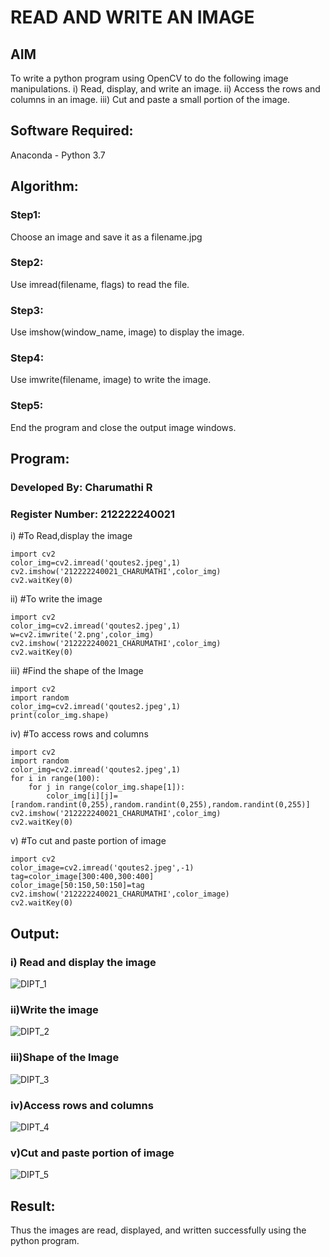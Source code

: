 # READ AND WRITE AN IMAGE
## AIM
To write a python program using OpenCV to do the following image manipulations.
i) Read, display, and write an image.
ii) Access the rows and columns in an image.
iii) Cut and paste a small portion of the image.

## Software Required:
Anaconda - Python 3.7
## Algorithm:
### Step1:
Choose an image and save it as a filename.jpg
### Step2:
Use imread(filename, flags) to read the file.
### Step3:
Use imshow(window_name, image) to display the image.
### Step4:
Use imwrite(filename, image) to write the image.
### Step5:
End the program and close the output image windows.

## Program:
### Developed By: Charumathi R
### Register Number: 212222240021

i) #To Read,display the image
```python3
import cv2
color_img=cv2.imread('qoutes2.jpeg',1)
cv2.imshow('212222240021_CHARUMATHI',color_img)
cv2.waitKey(0)

```
ii) #To write the image
```python3
import cv2
color_img=cv2.imread('qoutes2.jpeg',1)
w=cv2.imwrite('2.png',color_img)
cv2.imshow('212222240021_CHARUMATHI',color_img)
cv2.waitKey(0)

```
iii) #Find the shape of the Image
```python3
import cv2
import random
color_img=cv2.imread('qoutes2.jpeg',1)
print(color_img.shape)

```
iv) #To access rows and columns
```python3
import cv2
import random
color_img=cv2.imread('qoutes2.jpeg',1)
for i in range(100):
    for j in range(color_img.shape[1]):
        color_img[i][j]=[random.randint(0,255),random.randint(0,255),random.randint(0,255)]
cv2.imshow('212222240021_CHARUMATHI',color_img)
cv2.waitKey(0)

```
v) #To cut and paste portion of image
```python3
import cv2
color_image=cv2.imread('qoutes2.jpeg',-1)
tag=color_image[300:400,300:400]
color_image[50:150,50:150]=tag
cv2.imshow('212222240021_CHARUMATHI',color_image)
cv2.waitKey(0)

```

## Output:

### i) Read and display the image
![DIPT_1](https://user-images.githubusercontent.com/120204455/224645761-38dc42ee-bfec-4e25-8945-8c51918e8810.png)



### ii)Write the image
![DIPT_2](https://user-images.githubusercontent.com/120204455/224645869-e1f1c27c-0a81-48a5-999c-fbbb75df7799.png)


### iii)Shape of the Image
![DIPT_3](https://user-images.githubusercontent.com/120204455/224645922-7474cb8b-717d-4d7b-8b47-7990ed975107.png)


### iv)Access rows and columns
![DIPT_4](https://user-images.githubusercontent.com/120204455/224645938-00e1b2ea-9d66-4605-aead-c536eed1d18a.png)


### v)Cut and paste portion of image
![DIPT_5](https://user-images.githubusercontent.com/120204455/224645993-8dd24ed1-a063-48b1-89d8-6892af2dea78.png)


## Result:
Thus the images are read, displayed, and written successfully using the python program.


